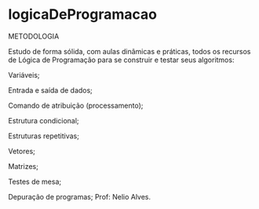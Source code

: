 # logicaDeProgramacao
METODOLOGIA

Estudo de forma sólida, com aulas dinâmicas e práticas, todos os recursos de Lógica de Programação para se construir e testar seus algoritmos:

Variáveis;

Entrada e saída de dados;

Comando de atribuição (processamento);

Estrutura condicional;

Estruturas repetitivas;

Vetores;

Matrizes;

Testes de mesa;

Depuração de programas;
Prof: Nelio Alves.
